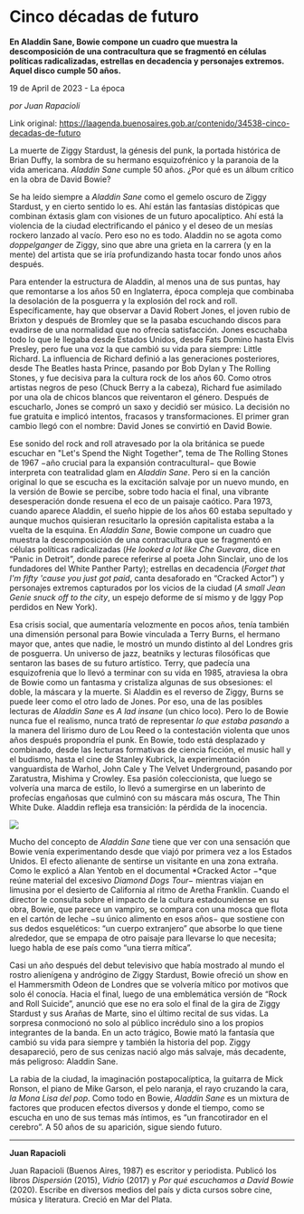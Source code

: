 # Cinco décadas de futuro

**En Aladdin Sane, Bowie compone un cuadro que muestra la descomposición de una contracultura que se fragmentó en células políticas radicalizadas, estrellas en decadencia y personajes extremos. Aquel disco cumple 50 años.**

19 de April de 2023 - La época

_por Juan Rapacioli_

Link original: https://laagenda.buenosaires.gob.ar/contenido/34538-cinco-decadas-de-futuro



La muerte de Ziggy Stardust, la génesis del punk, la portada histórica de Brian Duffy, la sombra de su hermano esquizofrénico y la paranoia de la vida americana. *Aladdin Sane* cumple 50 años. ¿Por qué es un álbum crítico en la obra de David Bowie?




Se ha leído siempre a *Aladdin Sane* como el gemelo oscuro de Ziggy Stardust, y en cierto sentido lo es. Ahí están las fantasías distópicas que combinan éxtasis glam con visiones de un futuro apocalíptico. Ahí está la violencia de la ciudad electrificando el pánico y el deseo de un mesías rockero lanzado al vacío. Pero eso no es todo. Aladdin no se agota como *doppelganger* de Ziggy, sino que abre una grieta en la carrera (y en la mente) del artista que se iría profundizando hasta tocar fondo unos años después.




Para entender la estructura de Aladdin, al menos una de sus puntas, hay que remontarse a los años 50 en Inglaterra, época compleja que combinaba la desolación de la posguerra y la explosión del rock and roll. Específicamente, hay que observar a David Robert Jones, el joven rubio de Brixton y después de Bromley que se la pasaba escuchando discos para evadirse de una normalidad que no ofrecía satisfacción. Jones escuchaba todo lo que le llegaba desde Estados Unidos, desde Fats Domino hasta Elvis Presley, pero fue una voz la que cambió su vida para siempre: Little Richard. La influencia de Richard definió a las generaciones posteriores, desde The Beatles hasta Prince, pasando por Bob Dylan y The Rolling Stones, y fue decisiva para la cultura rock de los años 60. Como otros artistas negros de peso (Chuck Berry a la cabeza), Richard fue asimilado por una ola de chicos blancos que reiventaron el género. Después de escucharlo, Jones se compró un saxo y decidió ser músico. La decisión no fue gratuita e implicó intentos, fracasos y transformaciones. El primer gran cambio llegó con el nombre: David Jones se convirtió en David Bowie.




Ese sonido del rock and roll atravesado por la ola británica se puede escuchar en "Let's Spend the Night Together", tema de The Rolling Stones de 1967 −año crucial para la expansión contracultural− que Bowie interpreta con teatralidad glam en *Aladdin Sane*. Pero si en la canción original lo que se escucha es la excitación salvaje por un nuevo mundo, en la versión de Bowie se percibe, sobre todo hacia el final, una vibrante desesperación donde resuena el eco de un paisaje caótico. Para 1973, cuando aparece Aladdin, el sueño hippie de los años 60 estaba sepultado y aunque muchos quisieran resucitarlo la opresión capitalista estaba a la vuelta de la esquina. En *Aladdin Sane*, Bowie compone un cuadro que muestra la descomposición de una contracultura que se fragmentó en células políticas radicalizadas (*He looked a lot like Che Guevara*, dice en “Panic in Detroit”, donde parece referirse al poeta John Sinclair, uno de los fundadores del White Panther Party); estrellas en decadencia (*Forget that I'm fifty 'cause you just got paid*, canta desaforado en “Cracked Actor”) y personajes extremos capturados por los vicios de la ciudad (*A small Jean Genie snuck off to the city*, un espejo deforme de sí mismo y de Iggy Pop perdidos en New York).




Esa crisis social, que aumentaría velozmente en pocos años, tenía también una dimensión personal para Bowie vinculada a Terry Burns, el hermano mayor que, antes que nadie, le mostró un mundo distinto al del Londres gris de posguerra. Un universo de jazz, beatniks y lecturas filosóficas que sentaron las bases de su futuro artístico. Terry, que padecía una esquizofrenia que lo llevó a terminar con su vida en 1985, atraviesa la obra de Bowie como un fantasma y cristaliza algunas de sus obsesiones: el doble, la máscara y la muerte. Si Aladdin es el reverso de Ziggy, Burns se puede leer como el otro lado de Jones. Por eso, una de las posibles lecturas de *Aladdin Sane* es *A lad insane* (un chico loco). Pero lo de Bowie nunca fue el realismo, nunca trató de representar *lo que estaba pasando* a la manera del lirismo duro de Lou Reed o la contestación violenta que unos años después propondría el punk. En Bowie, todo está desplazado y combinado, desde las lecturas formativas de ciencia ficción, el music hall y el budismo, hasta el cine de Stanley Kubrick, la experimentación vanguardista de Warhol, John Cale y The Velvet Underground, pasando por Zaratustra, Mishima y Crowley. Esa pasión coleccionista, que luego se volvería una marca de estilo, lo llevó a sumergirse en un laberinto de profecías engañosas que culminó con su máscara más oscura, The Thin White Duke. Aladdin refleja esa transición: la pérdida de la inocencia.




![](https://cdn.feater.me/files/images/1114649/721fcf9c-ede9-4044-8ee4-a0c2858e0b01.jpg)




Mucho del concepto de *Aladdin Sane* tiene que ver con una sensación que Bowie venía experimentando desde que viajó por primera vez a los Estados Unidos. El efecto alienante de sentirse un visitante en una zona extraña. Como le explicó a Alan Yentob en el documental *Cracked Actor −*que reúne material del excesivo *Diamond Dogs Tour−* mientras viajan en limusina por el desierto de California al ritmo de Aretha Franklin. Cuando el director le consulta sobre el impacto de la cultura estadounidense en su obra, Bowie, que parece un vampiro, se compara con una mosca que flota en el cartón de leche −su único alimento en esos años− que sostiene con sus dedos esqueléticos: “un cuerpo extranjero” que absorbe lo que tiene alrededor, que se empapa de otro paisaje para llevarse lo que necesita; luego habla de ese país como “una tierra mítica”.




Casi un año después del debut televisivo que había mostrado al mundo el rostro alienígena y andrógino de Ziggy Stardust, Bowie ofreció un show en el Hammersmith Odeon de Londres que se volvería mítico por motivos que solo él conocía. Hacia el final, luego de una emblemática versión de “Rock and Roll Suicide”, anunció que ese no era solo el final de la gira de Ziggy Stardust y sus Arañas de Marte, sino el último recital de sus vidas. La sorpresa conmocionó no solo al público incrédulo sino a los propios integrantes de la banda. En un acto trágico, Bowie mató la fantasía que cambió su vida para siempre y también la historia del pop. Ziggy desapareció, pero de sus cenizas nació algo más salvaje, más decadente, más peligroso: Aladdin Sane.




La rabia de la ciudad, la imaginación postapocalíptica, la guitarra de Mick Ronson, el piano de Mike Garson, el pelo naranja, el rayo cruzando la cara, *la Mona Lisa del pop*. Como todo en Bowie, *Aladdin Sane* es un mixtura de factores que producen efectos diversos y donde el tiempo, como se escucha en uno de sus temas más íntimos, es “un francotirador en el cerebro”. A 50 años de su aparición, sigue siendo futuro.




---




**Juan Rapacioli**




Juan Rapacioli (Buenos Aires, 1987) es escritor y periodista. Publicó los libros *Dispersión* (2015), *Vidrio* (2017) y *Por qué escuchamos a David Bowie* (2020). Escribe en diversos medios del país y dicta cursos sobre cine, música y literatura. Creció en Mar del Plata.



